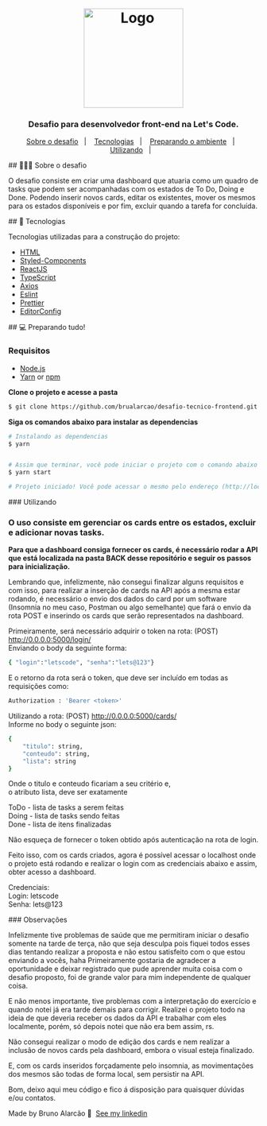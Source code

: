 <h1 align="center">
  <a href="https://letscode.com.br/">
  <img alt="Logo" src="https://letscode.com.br/images/logoLcPng.png" width="200px">
  </a>
</h1>

<h3 align="center">
  Desafio para desenvolvedor front-end na Let's Code.
</h3>




<p align="center">
  <a href="#about">Sobre o desafio</a>&nbsp;&nbsp;&nbsp;|&nbsp;&nbsp;&nbsp;
  <a href="#technologies">Tecnologias</a>&nbsp;&nbsp;&nbsp;|&nbsp;&nbsp;&nbsp;
  <a href="#started">Preparando o ambiente</a>&nbsp;&nbsp;&nbsp;|&nbsp;&nbsp;&nbsp;
  <a href="#use">Utilizando</a>&nbsp;&nbsp;&nbsp;|&nbsp;&nbsp;&nbsp;
</p>

<div id="about"></div>
## 💇🏻‍♂️ Sobre o desafio

O desafio consiste em criar uma dashboard que atuaria como um quadro de tasks que podem ser acompanhadas com os estados de To Do, Doing e Done. Podendo inserir novos cards, editar os existentes, mover os mesmos para os estados disponíveis e por fim, excluir quando a tarefa for concluída.


<div id="technologies"></div>
## 🚀 Tecnologias

Tecnologias utilizadas para a construção do projeto:

- [HTML](https://developer.mozilla.org/pt-BR/docs/Web/HTML)
- [Styled-Components](https://styled-components.com/)
- [ReactJS](https://pt-br.reactjs.org/)
- [TypeScript](https://www.typescriptlang.org/)
- [Axios](https://www.npmjs.com/package/axios)
- [Eslint](https://eslint.org/)
- [Prettier](https://prettier.io/)
- [EditorConfig](https://editorconfig.org/)


<div id="started"></div>
## 💻 Preparando tudo!

### Requisitos

- [Node.js](https://nodejs.org/en/)
- [Yarn](https://classic.yarnpkg.com/) or [npm](https://www.npmjs.com/)

**Clone o projeto e acesse a pasta**

```bash
$ git clone https://github.com/brualarcao/desafio-tecnico-frontend.git && cd desafio-tecnico-frontend/front
```


**Siga os comandos abaixo para instalar as dependencias**

```bash
# Instalando as dependencias
$ yarn


# Assim que terminar, você pode iniciar o projeto com o comando abaixo
$ yarn start

# Projeto iniciado! Você pode acessar o mesmo pelo endereço (http://localhost.com:3000) em seu navegador.
```



<div id="use"></div>
### Utilizando

### O uso consiste em gerenciar os cards entre os estados, excluir e adicionar novas tasks.

**Para que a dashboard consiga fornecer os cards, é necessário rodar a API que está localizada na pasta BACK desse repositório e seguir os passos para inicialização.**

Lembrando que, infelizmente, não consegui finalizar alguns requisitos e com isso, para realizar a inserção de cards na API após a mesma estar rodando, é necessário o envio dos dados do card por um software (Insomnia no meu caso, Postman ou algo semelhante) que fará o envio da rota POST e inserindo os cards que serão representados na dashboard.

Primeiramente, será necessário adquirir o token na rota: (POST) http://0.0.0.0:5000/login/ <br>
Enviando o body da seguinte forma:
```bash
{ "login":"letscode", "senha":"lets@123"}
```
E o retorno da rota será o token, que deve ser incluído em todas as requisições como:
```bash
Authorization : 'Bearer <token>'
```

Utilizando a rota: (POST)      http://0.0.0.0:5000/cards/<br>
Informe no body o seguinte json:
```bash
{
    "titulo": string,
    "conteudo": string,
    "lista": string
}
```
Onde o titulo e conteudo ficariam a seu critério e, <br>
o atributo lista, deve ser exatamente <br>

ToDo - lista de tasks a serem feitas<br>
Doing - lista de tasks sendo feitas<br>
Done - lista de itens finalizadas <br>

Não esqueça de fornecer o token obtido após autenticação na rota de login.<br>

Feito isso, com os cards criados, agora é possível acessar o localhost onde o projeto está rodando e realizar o login com as credenciais abaixo e assim, obter acesso a dashboard.<br>

Credenciais:<br>
Login: letscode<br>
Senha: lets@123<br>

<div id="Obs"></div>
### Observações

Infelizmente tive problemas de saúde que me permitiram iniciar o desafio somente na tarde de terça, não que seja desculpa pois fiquei todos esses dias tentando realizar a proposta e não estou satisfeito com o que estou enviando a vocês, haha
Primeiramente gostaria de agradecer a oportunidade e deixar registrado que pude aprender muita coisa com o desafio proposto, foi de grande valor para mim independente de qualquer coisa.

E não menos importante, tive problemas com a interpretação do exercício e quando notei já era tarde demais para corrigir.
Realizei o projeto todo na ideia de que deveria receber os dados da API e trabalhar com eles localmente, porém, só depois notei que não era bem assim, rs.

Não consegui realizar o modo de edição dos cards e nem realizar a inclusão de novos cards pela dashboard, embora o visual esteja finalizado.

E, com os cards inseridos forçadamente pelo insomnia, as movimentações dos mesmos são todas de forma local, sem persistir na API.

Bom, deixo aqui meu código e fico á disposição para quaisquer dúvidas e/ou contatos.

Made by Bruno Alarcão 👋 &nbsp;[See my linkedin](https://www.linkedin.com/in/bruno-alarc%C3%A3o-271253103/)
